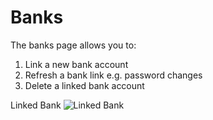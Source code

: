# Banks

The banks page allows you to:
1. Link a new bank account
2. Refresh a bank link e.g. password changes
3. Delete a linked bank account

Linked Bank
![Linked Bank](https://imgur.com/giSnHRV.jpg)